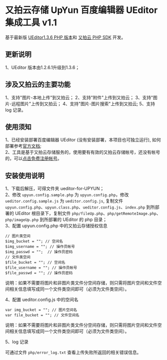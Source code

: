 # 又拍云存储 UpYun 百度编辑器 UEditor 集成工具 v1.1

基于最新版 [UEditor1.3.6 PHP 版本](http://ueditor.baidu.com/website/download.html#ueditor)和 [又拍云 PHP SDK](https://github.com/upyun/php-sdk) 开发。

## 更新说明
1、UEditor 版本由1.2.6.1升级到1.3.6；   

## 涉及又拍云的主要功能
1、支持"图片-本地上传"到又拍云；
2、支持"附件"上传到又拍云；
3、支持"图片-远程图片"上传到又拍云；
4、支持"图片-图片搜索"上传到又拍云;
5、支持 log 记录。

## 使用须知
1、已经安装部署百度编辑器 UEditor (没有安装部署，本项目也可独立运行), 如何部署参考[官方文档](http://fex.baidu.com/ueditor/);    
2、工具是基于又拍云存储服务的，使用要有有效的又拍云存储帐号，还没有帐号的，可以[点击免费注册帐号](https://www.upyun.com/cp/#/register/)。

## 安装使用说明
1、下载后解压，可得文件夹 ueditor-for-UPYUN；   
2、修改 `upyun.config.sample.php` 为 `upyun.config.php`，修改 `ueditor.config.sample.js` 为 `ueditor.config.js`, 复制文件 `upyun.config.php`、`upyun.class.php`、`ueditor.config.js`、`index.php` 到所部署的 UEditor 根目录下，复制文件 `php/fileUp.php`、`php/getRemoteImage.php`、`php/imageUp.php` 到所部署的 UEditor 的 php 目录；   
3、配置 upyun.config.php 中的又拍云存储授权信息

```
// 图片类空间
$img_bucket = ""; // 空间名
$img_username = ""; // 操作员帐号
$img_passwd = "";  // 操作员密码
// 文件类空间
$file_bucket = ""; // 空间名
$file_username = ""; // 操作员帐号
$file_passwd = ""; // 操作员密码
```

说明：如果不需要将图片和非图片类文件分空间存储，则只需将图片空间和文件空间相关信息填写成同一个文件类空间即可（必须为文件类空间）。

4、配置 ueditor.config.js 中的空间名

```
var img_bucket = ""; // 图片空间名
var file_bucket = ""; // 文件空间名
```

说明：如果不需要将图片和非图片类文件分空间存储，则只需将图片空间和文件空间相关信息填写成同一个文件类空间即可（必须为文件类空间）。

5、log 记录

可通过文件 `php/error_log.txt` 查看上传失败所返回的相关错误信息。
